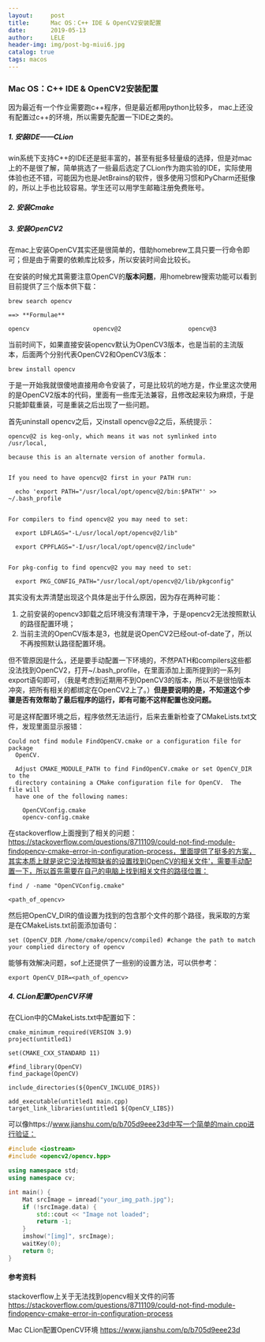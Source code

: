 ```yaml
---
layout:     post
title:      Mac OS：C++ IDE & OpenCV2安装配置
date:       2019-05-13
author:     LELE
header-img: img/post-bg-miui6.jpg
catalog: true
tags: macos
---
```


### Mac OS：C++ IDE & OpenCV2安装配置

因为最近有一个作业需要跑c++程序，但是最近都用python比较多， mac上还没有配置过c++的环境，所以需要先配置一下IDE之类的。

##### 1. 安装IDE——CLion

win系统下支持C++的IDE还是挺丰富的，甚至有挺多轻量级的选择，但是对mac上的不是很了解，简单挑选了一些最后选定了CLion作为跑实验的IDE，实际使用体验也还不错，可能因为也是JetBrains的软件，很多使用习惯和PyCharm还挺像的，所以上手也比较容易。学生还可以用学生邮箱注册免费账号。

##### 2. 安装Cmake

##### 3. 安装OpenCV2

在mac上安装OpenCV其实还是很简单的，借助homebrew工具只要一行命令即可；但是由于需要的依赖库比较多，所以安装时间会比较长。

在安装的时候尤其需要注意OpenCV的**版本问题**，用homebrew搜索功能可以看到目前提供了三个版本供下载：

```
brew search opencv

==> **Formulae**

opencv                  opencv@2                   opencv@3
```

当前时间下，如果直接安装opencv默认为OpenCV3版本，也是当前的主流版本，后面两个分别代表OpenCV2和OpenCV3版本：

```
brew install opencv
```

于是一开始我就很傻地直接用命令安装了，可是比较坑的地方是，作业里这次使用的是OpenCV2版本的代码，里面有一些库无法兼容，且修改起来较为麻烦，于是只能卸载重装，可是重装之后出现了一些问题。

首先uninstall opencv之后，又install opencv@2之后，系统提示：

```
opencv@2 is keg-only, which means it was not symlinked into /usr/local,

because this is an alternate version of another formula.


If you need to have opencv@2 first in your PATH run:

  echo 'export PATH="/usr/local/opt/opencv@2/bin:$PATH"' >> ~/.bash_profile


For compilers to find opencv@2 you may need to set:

  export LDFLAGS="-L/usr/local/opt/opencv@2/lib"

  export CPPFLAGS="-I/usr/local/opt/opencv@2/include"


For pkg-config to find opencv@2 you may need to set:

  export PKG_CONFIG_PATH="/usr/local/opt/opencv@2/lib/pkgconfig"
```

其实没有太弄清楚出现这个具体是出于什么原因，因为存在两种可能：

1. 之前安装的opencv3卸载之后环境没有清理干净，于是opencv2无法按照默认的路径配置环境；
2. 当前主流的OpenCV版本是3，也就是说OpenCV2已经out-of-date了，所以不再按照默认路径配置环境。

但不管原因是什么，还是要手动配置一下环境的，不然PATH和compilers这些都没法找到OpenCV2，打开~/.bash_profile，在里面添加上面所提到的一系列export语句即可，（我是考虑到近期用不到OpenCV3的版本，所以不是很怕版本冲突，把所有相关的都绑定在OpenCV2上了。）**但是要说明的是，不知道这个步骤是否有效帮助了最后程序的运行，即有可能不这样配置也没问题。**

可是这样配置环境之后，程序依然无法运行，后来去重新检查了CMakeLists.txt文件，发现里面显示报错：

```
Could not find module FindOpenCV.cmake or a configuration file for package
  OpenCV.

  Adjust CMAKE_MODULE_PATH to find FindOpenCV.cmake or set OpenCV_DIR to the
  directory containing a CMake configuration file for OpenCV.  The file will
  have one of the following names:

    OpenCVConfig.cmake
    opencv-config.cmake
```

在stackoverflow上面搜到了相关的问题：https://stackoverflow.com/questions/8711109/could-not-find-module-findopencv-cmake-error-in-configuration-process，里面提供了挺多的方案，其实本质上就是说它没法按照缺省的设置找到OpenCV的相关文件'，需要手动配置一下，所以首先需要在自己的电脑上找到相关文件的路径位置：

```
find / -name "OpenCVConfig.cmake"

<path_of_opencv>
```

然后把OpenCV_DIR的值设置为找到的包含那个文件的那个路径，我采取的方案是在CMakeLists.txt前面添加语句：

```
set (OpenCV_DIR /home/cmake/opencv/compiled) #change the path to match your complied directory of opencv
```

能够有效解决问题，sof上还提供了一些别的设置方法，可以供参考：

```
export OpenCV_DIR=<path_of_opencv>
```

##### 4. CLion配置OpenCV环境

在CLion中的CMakeLists.txt中配置如下：

```
cmake_minimum_required(VERSION 3.9)
project(untitled1)

set(CMAKE_CXX_STANDARD 11)

#find_library(OpenCV)
find_package(OpenCV)

include_directories(${OpenCV_INCLUDE_DIRS})

add_executable(untitled1 main.cpp)
target_link_libraries(untitled1 ${OpenCV_LIBS})
```

可以像https://www.jianshu.com/p/b705d9eee23d中写一个简单的main.cpp进行验证：

```C++
#include <iostream>
#include <opencv2/opencv.hpp>

using namespace std;
using namespace cv;

int main() {
    Mat srcImage = imread("your_img_path.jpg");
    if (!srcImage.data) {
        std::cout << "Image not loaded";
        return -1;
    }
    imshow("[img]", srcImage);
    waitKey(0);
    return 0;
}
```

#### 参考资料
stackoverflow上关于无法找到opencv相关文件的问答
https://stackoverflow.com/questions/8711109/could-not-find-module-findopencv-cmake-error-in-configuration-process

Mac CLion配置OpenCV环境
https://www.jianshu.com/p/b705d9eee23d
